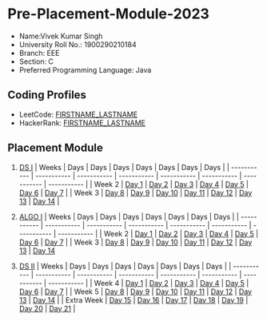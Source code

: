# Pre-Placement-Module-2023

- Name:Vivek Kumar Singh 
- University Roll No.: 1900290210184
- Branch: EEE
- Section: C
- Preferred Programming Language: Java

## Coding Profiles
- LeetCode: [FIRSTNAME_LASTNAME](https://leetcode.com/Vivek_Singh_2023/)
- HackerRank: [FIRSTNAME_LASTNAME](https://www.hackerrank.com/vivek_1923en1091)

## Placement Module
1. [DS I](https://github.com/Vivek459/Pre-Placement-Module-2023/tree/main/DS%20I)
    | Weeks | Days | Days | Days | Days | Days | Days | Days |
    | ----------- | ----------- | ----------- | ----------- | ----------- | ----------- | ----------- | ----------- | 
    | Week 2 | [Day 1](https://github.com/Vivek459/Pre-Placement-Module-2023/tree/main/DS%20I/Day%201) | [Day 2](https://github.com/Vivek459/Pre-Placement-Module-2023/tree/main/DS%20I/Day%202) | [Day 3](https://github.com/Vivek459/Pre-Placement-Module-2023/tree/main/DS%20I/Day%203) | [Day 4](https://github.com/Vivek459/Pre-Placement-Module-2023/tree/main/DS%20I/Day%204) | [Day 5](https://github.com/Vivek459/Pre-Placement-Module-2023/tree/main/DS%20I/Day%205) | [Day 6](https://github.com/Vivek459/Pre-Placement-Module-2023/tree/main/DS%20I/Day%206) | [Day 7](https://github.com/Vivek459/Pre-Placement-Module-2023/tree/main/DS%20I/Day%207) |
    | Week 3 | [Day 8](https://github.com/Vivek459/Pre-Placement-Module-2023/tree/main/DS%20I/Day%208) | [Day 9](https://github.com/Vivek459/Pre-Placement-Module-2023/tree/main/DS%20I/Day%209) | [Day 10](https://github.com/Vivek459/Pre-Placement-Module-2023/tree/main/DS%20I/Day%2010) | [Day 11](https://github.com/Vivek459/Pre-Placement-Module-2023/tree/main/DS%20I/Day%2011) | [Day 12](https://github.com/Vivek459/Pre-Placement-Module-2023/tree/main/DS%20I/Day%2012) | [Day 13](https://github.com/Vivek459/Pre-Placement-Module-2023/tree/main/DS%20I/Day%2013) | [Day 14](https://github.com/Vivek459/Pre-Placement-Module-2023/tree/main/DS%20I/Day%2014) |
    
2. [ALGO I](https://github.com/Vivek459/Pre-Placement-Module-2023/tree/main/ALGO%20I)
    | Weeks | Days | Days | Days | Days | Days | Days | Days |
    | ----------- | ----------- | ----------- | ----------- | ----------- | ----------- | ----------- | ----------- |
    | Week 2 | [Day 1](https://github.com/Vivek459/Pre-Placement-Module-2023/tree/main/ALGO%20I/Day%201) | [Day 2](https://github.com/Vivek459/Pre-Placement-Module-2023/tree/main/ALGO%20I/Day%202) | [Day 3](https://github.com/Vivek459/Pre-Placement-Module-2023/tree/main/ALGO%20I/Day%203) | [Day 4](https://github.com/Vivek459/Pre-Placement-Module-2023/tree/main/ALGO%20I/Day%204) | [Day 5](https://github.com/Vivek459/Pre-Placement-Module-2023/tree/main/ALGO%20I/Day%205) | [Day 6](https://github.com/Vivek459/Pre-Placement-Module-2023/tree/main/ALGO%20I/Day%206) | [Day 7](https://github.com/Vivek459/Pre-Placement-Module-2023/tree/main/ALGO%20I/Day%207) |
    | Week 3 | [Day 8](https://github.com/Vivek459/Pre-Placement-Module-2023/tree/main/ALGO%20I/Day%208) | [Day 9](https://github.com/Vivek459/Pre-Placement-Module-2023/tree/main/ALGO%20I/Day%209) | [Day 10](https://github.com/Vivek459/Pre-Placement-Module-2023/tree/main/ALGO%20I/Day%2010) | [Day 11](https://github.com/Vivek459/Pre-Placement-Module-2023/tree/main/ALGO%20I/Day%2011) | [Day 12](https://github.com/Vivek459/Pre-Placement-Module-2023/tree/main/ALGO%20I/Day%2012) | [Day 13](https://github.com/Vivek459/Pre-Placement-Module-2023/tree/main/ALGO%20I/Day%2013) | [Day 14](https://github.com/Vivek459/Pre-Placement-Module-2023/tree/main/ALGO%20I/Day%2014)  
    
3. [DS II](https://github.com/Vivek459/Pre-Placement-Module-2023/tree/main/DS%20II)
    | Weeks | Days | Days | Days | Days | Days | Days | Days |
    | ----------- | ----------- | ----------- | ----------- | ----------- | ----------- | ----------- | ----------- |
    | Week 4 | [Day 1](https://github.com/Vivek459/Pre-Placement-Module-2023/tree/main/DS%20II/Day%201) | [Day 2](https://github.com/Vivek459/Pre-Placement-Module-2023/tree/main/DS%20II/Day%202) | [Day 3](https://github.com/Vivek459/Pre-Placement-Module-2023/tree/main/DS%20II/Day%203) | [Day 4](https://github.com/Vivek459/Pre-Placement-Module-2023/tree/main/DS%20II/Day%204) | [Day 5](https://github.com/Vivek459/Pre-Placement-Module-2023/tree/main/DS%20II/Day%205) | [Day 6](https://github.com/Vivek459/Pre-Placement-Module-2023/tree/main/DS%20II/Day%206) | [Day 7](https://github.com/Vivek459/Pre-Placement-Module-2023/tree/main/DS%20II/Day%207) | 
    | Week 5 | [Day 8](https://github.com/Vivek459/Pre-Placement-Module-2023/tree/main/DS%20II/Day%208) | [Day 9](https://github.com/Vivek459/Pre-Placement-Module-2023/tree/main/DS%20II/Day%209) | [Day 10](https://github.com/Vivek459/Pre-Placement-Module-2023/tree/main/DS%20II/Day%2010) | [Day 11](https://github.com/Vivek459/Pre-Placement-Module-2023/tree/main/DS%20II/Day%2011) | [Day 12](https://github.com/Vivek459/Pre-Placement-Module-2023/tree/main/DS%20II/Day%2012) | [Day 13](https://github.com/Vivek459/Pre-Placement-Module-2023/tree/main/DS%20II/Day%2013) | [Day 14](https://github.com/Vivek459/Pre-Placement-Module-2023/tree/main/DS%20II/Day%2014) |
    | Extra Week | [Day 15](https://github.com/Vivek459/Pre-Placement-Module-2023/tree/main/DS%20II/Day%2015) | [Day 16](https://github.com/Vivek459/Pre-Placement-Module-2023/tree/main/DS%20II/Day%2016) | [Day 17](https://github.com/Vivek459/Pre-Placement-Module-2023/tree/main/DS%20II/Day%2017) | [Day 18](https://github.com/Vivek459/Pre-Placement-Module-2023/tree/main/DS%20II/Day%2018) | [Day 19](https://github.com/Vivek459/Pre-Placement-Module-2023/tree/main/DS%20II/Day%2019) | [Day 20](https://github.com/Vivek459/Pre-Placement-Module-2023/tree/main/DS%20II/Day%2020) | [Day 21](https://github.com/Vivek459/Pre-Placement-Module-2023/tree/main/DS%20II/Day%2021) |
